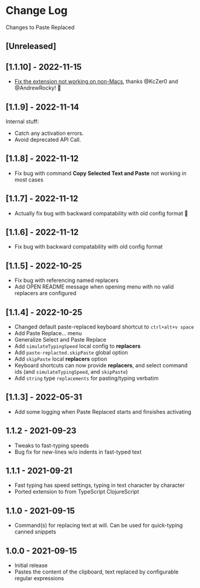 # Change Log

Changes to Paste Replaced

## [Unreleased]

## [1.1.10] - 2022-11-15

- [Fix the extension not working on non-Macs](https://github.com/PEZ/paste-replaced/issues/4), thanks @KcZer0 and @AndrewRocky! 🙏

## [1.1.9] - 2022-11-14

Internal stuff:

- Catch any activation errors.
- Avoid deprecated API Call.

## [1.1.8] - 2022-11-12

- Fix bug with command **Copy Selected Text and Paste** not working in most cases

## [1.1.7] - 2022-11-12

- Actually fix bug with backward compatability with old config format 🤦

## [1.1.6] - 2022-11-12

- Fix bug with backward compatability with old config format

## [1.1.5] - 2022-10-25

- Fix bug with referencing named replacers
- Add OPEN README message when opening menu with no valid replacers are configured

## [1.1.4] - 2022-10-25

- Changed default paste-replaced keyboard shortcut to `ctrl+alt+v space`
- Add Paste Replace... menu
- Generalize Select and Paste Replace
- Add `simulateTypingSpeed` local config to **replacers**
- Add `paste-replacted.skipPaste` global option
- Add `skipPaste` local **replacers** option
- Keyboard shortcuts can now provide **replacers**, and select command ids (and `simulateTypingSpeed`, and `skipPaste`)
- Add `string` type `replacements` for pasting/typing verbatim

## [1.1.3] - 2022-05-31

- Add some logging when Paste Replaced starts and finsishes activating

## 1.1.2 - 2021-09-23

- Tweaks to fast-typing speeds
- Bug fix for new-lines w/o indents in fast-typed text

## 1.1.1 - 2021-09-21

- Fast typing has speed settings, typing in text character by character
- Ported extension to from TypeScript ClojureScript

## 1.1.0 - 2021-09-15

- Command(s) for replacing text at will. Can be used for quick-typing canned snippets

## 1.0.0 - 2021-09-15

- Initial release
- Pastes the content of the clipboard, text replaced by configurable regular expressions